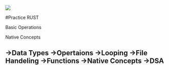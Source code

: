 <img src="https://th.bing.com/th/id/OIP.LBcw1ir85G1GEXDEMXxICQAAAA?rs=1&pid=ImgDetMain">

#Practice RUST

Basic Operations

Native Concepts


->Data Types
->Opertaions
->Looping
->File Handeling
->Functions
->Native Concepts
->DSA
-